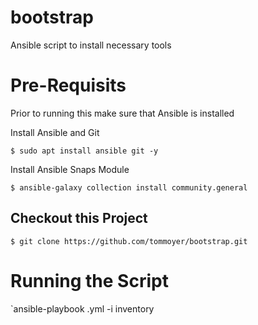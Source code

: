 # bootstrap
Ansible script to install necessary tools

# Pre-Requisits
Prior to running this make sure that Ansible is installed

Install Ansible and Git

`$ sudo apt install ansible git -y`

Install Ansible Snaps Module

`$ ansible-galaxy collection install community.general`

## Checkout this Project

`$ git clone https://github.com/tommoyer/bootstrap.git`

# Running the Script

`ansible-playbook <playbook>.yml -i inventory
